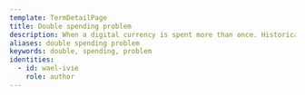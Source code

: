 ```yaml
---
template: TermDetailPage
title: Double spending problem
description: When a digital currency is spent more than once. Historically this was a problem with early versions of cryptocurrencies.  Bitcoin was the first cryptocurrency to solve this problem.
aliases: double spending problem
keywords: double, spending, problem
identities:
  - id: wael-ivie
    role: author
---
```


